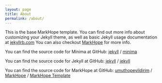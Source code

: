 ```yaml
---
layout: page
title: About
permalink: /about/
---
```


This is the base MarkHope template. You can find out more info about customizing your Jekyll theme, as well as basic Jekyll usage documentation at [jekyllrb.com](https://jekyllrb.com/)
You can also checkout [MarkHope](https://markhope.ml) for more info.

You can find the source code for Minima at GitHub:
[jekyll][jekyll-organization] /
[minima](https://github.com/jekyll/minima)

You can find the source code for Jekyll at GitHub:
[jekyll][jekyll-organization] /
[jekyll](https://github.com/jekyll/jekyll)

You can find the source code for MarkHope at GitHub:
[umuthopeyildirim][umuthopeyildirim-base-github] /
[MarkHope](https://github.com/umuthopeyildirim/markhope) / 
[MarkHope Template](https://github.com/umuthopeyildirim/markhope_template)


[jekyll-organization]: https://github.com/jekyll
[umuthopeyildirim-base-github]: https://github.com/umuthopeyildirim
